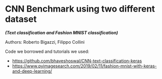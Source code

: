 # CNN Benchmark using two different dataset 
***(Text classification and Fashion MNIST classification)***

Authors: Roberto Bigazzi, Filippo Collini

Code we borrowed and tutorials we used:
* https://github.com/bhaveshoswal/CNN-text-classification-keras
* https://www.pyimagesearch.com/2019/02/11/fashion-mnist-with-keras-and-deep-learning/

